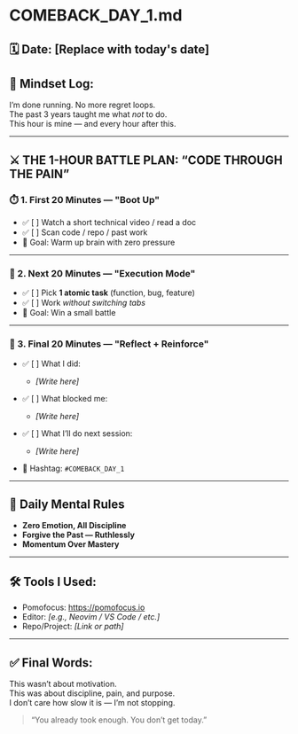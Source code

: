 
# COMEBACK_DAY_1.md

## 🗓️ Date: [Replace with today's date]

## 🧠 Mindset Log:
I’m done running. No more regret loops.  
The past 3 years taught me what *not* to do.  
This hour is mine — and every hour after this. 

---

## ⚔️ THE 1-HOUR BATTLE PLAN: “CODE THROUGH THE PAIN”

### ⏱️ 1. First 20 Minutes — "Boot Up"
- ✅ [ ] Watch a short technical video / read a doc
- ✅ [ ] Scan code / repo / past work
- 🎯 Goal: Warm up brain with zero pressure

---

### 🔧 2. Next 20 Minutes — "Execution Mode"
- ✅ [ ] Pick **1 atomic task** (function, bug, feature)
- ✅ [ ] Work *without switching tabs*
- 🎯 Goal: Win a small battle

---

### 🚀 3. Final 20 Minutes — "Reflect + Reinforce"
- ✅ [ ] What I did:
  - *[Write here]*

- ✅ [ ] What blocked me:
  - *[Write here]*

- ✅ [ ] What I’ll do next session:
  - *[Write here]*

- 📌 Hashtag: `#COMEBACK_DAY_1`

---

## 🔁 Daily Mental Rules
- **Zero Emotion, All Discipline**
- **Forgive the Past — Ruthlessly**
- **Momentum Over Mastery**

---

## 🛠 Tools I Used:
- Pomofocus: https://pomofocus.io
- Editor: *[e.g., Neovim / VS Code / etc.]*
- Repo/Project: *[Link or path]*

---

## ✅ Final Words:
This wasn’t about motivation.  
This was about discipline, pain, and purpose.  
I don’t care how slow it is — I’m not stopping.

> “You already took enough. You don’t get today.”


